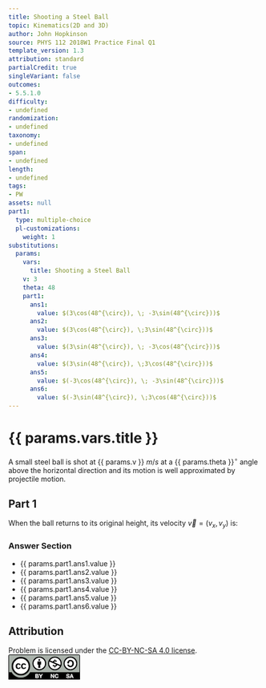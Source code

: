 ```yaml
---
title: Shooting a Steel Ball
topic: Kinematics(2D and 3D)
author: John Hopkinson
source: PHYS 112 2018W1 Practice Final Q1
template_version: 1.3
attribution: standard
partialCredit: true
singleVariant: false
outcomes:
- 5.5.1.0
difficulty:
- undefined
randomization:
- undefined
taxonomy:
- undefined
span:
- undefined
length:
- undefined
tags:
- PW
assets: null
part1:
  type: multiple-choice
  pl-customizations:
    weight: 1
substitutions:
  params:
    vars:
      title: Shooting a Steel Ball
    v: 3
    theta: 48
    part1:
      ans1:
        value: $(3\cos(48^{\circ}), \; -3\sin(48^{\circ}))$
      ans2:
        value: $(3\cos(48^{\circ}), \;3\sin(48^{\circ}))$
      ans3:
        value: $(3\sin(48^{\circ}), \; -3\cos(48^{\circ}))$
      ans4:
        value: $(3\sin(48^{\circ}), \;3\cos(48^{\circ}))$
      ans5:
        value: $(-3\cos(48^{\circ}), \; -3\sin(48^{\circ}))$
      ans6:
        value: $(-3\sin(48^{\circ}), \;3\cos(48^{\circ}))$
---
```

# {{ params.vars.title }}
A small steel ball is shot at {{ params.v }} $m/s$ at a {{ params.theta }}$^{\circ}$ angle above the horizontal direction and its motion is well approximated by projectile motion.

## Part 1

When the ball returns to its original height, its velocity $\overrightarrow{v} = (v_x, v_y)$ is:

### Answer Section

- {{ params.part1.ans1.value }}
- {{ params.part1.ans2.value }}
- {{ params.part1.ans3.value }}
- {{ params.part1.ans4.value }}
- {{ params.part1.ans5.value }}
- {{ params.part1.ans6.value }}

## Attribution

Problem is licensed under the [CC-BY-NC-SA 4.0 license](https://creativecommons.org/licenses/by-nc-sa/4.0/).<br> ![The Creative Commons 4.0 license requiring attribution-BY, non-commercial-NC, and share-alike-SA license.](https://raw.githubusercontent.com/firasm/bits/master/by-nc-sa.png)